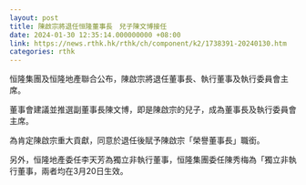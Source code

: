 ```yaml
---
layout: post
title: 陳啟宗將退任恒隆董事長　兒子陳文博接任
date: 2024-01-30 12:35:14.000000000 +08:00
link: https://news.rthk.hk/rthk/ch/component/k2/1738391-20240130.htm
categories: rthk
---
```


恒隆集團及恒隆地產聯合公布，陳啟宗將退任董事長、執行董事及執行委員會主席。

董事會建議並推選副董事長陳文博，即是陳啟宗的兒子，成為董事長及執行委員會主席。

為肯定陳啟宗重大貢獻，同意於退任後賦予陳啟宗「榮譽董事長」職銜。

另外，恒隆地產委任李天芳為獨立非執行董事，恒隆集團委任陳秀梅為「獨立非執行董事，兩者均在3月20日生效。
